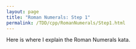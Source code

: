 ```yaml
---
layout: page
title: "Roman Numerals: Step 1"
permalink: /TDD/cpp/RomanNumerals/Step1.html
---
```


Here is where I explain the Roman Numerals kata.
